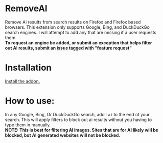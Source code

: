 # RemoveAI
Remove AI results from search results on Firefox and Firefox based browsers.
This extension only supports Google, Bing, and DuckDuckGo search engines. I will attempt to add any that are missing if a user requests them. <br>
<strong>To request an engine be added, or submit an exception that helps filter out AI results, submit an <a href="https://github.com/tildes1lly/RemoveAI/issues">issue</a> tagged with "feature request" </strong>

# Installation
<a href="https://addons.mozilla.org/en-US/firefox/addon/removeai/">Install the addon.</a>

# How to use:
In any Google, Bing, Or DuckDuckGo search, add <code>!ai</code> to the end of your search. This will apply filters to block out ai results without you having to type them in manually. <br>
<strong>NOTE: This is best for filtering AI images. Sites that are for AI likely will be blocked, but AI generated websites will not be blocked. </strong>
